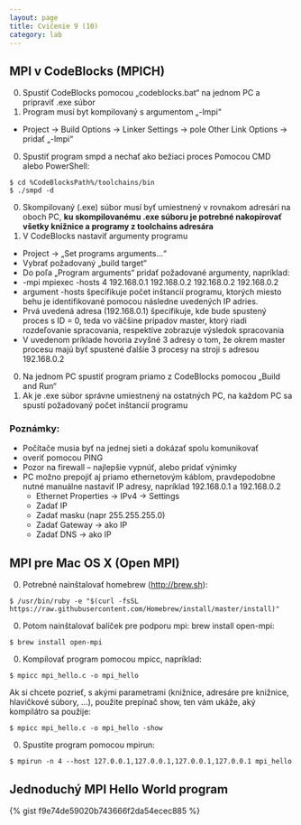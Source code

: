 ```yaml
---
layout: page
title: Cvičenie 9 (10)
category: lab
---
```


## MPI v CodeBlocks (MPICH)

0. Spustiť CodeBlocks pomocou „codeblocks.bat“ na jednom PC a pripraviť .exe súbor
0. Program musí byt kompilovaný s argumentom „-lmpi“
  - Project -> Build Options -> Linker Settings -> pole Other Link Options -> pridať „-lmpi“
0. Spustiť program smpd a nechať ako bežiaci proces Pomocou CMD alebo PowerShell:
  ```
  $ cd %CodeBlocksPath%/toolchains/bin
  $ ./smpd -d
  ```

0. Skompilovaný (.exe) súbor musí byť umiestnený v rovnakom adresári na oboch PC, **ku skompilovanému .exe súboru je potrebné nakopírovať všetky knižnice a programy z toolchains adresára**
0. V CodeBlocks nastaviť argumenty programu
  - Project -> „Set programs arguments...“
  - Vybrať požadovaný „build target“
  - Do poľa „Program arguments“ pridať požadované argumenty, napríklad:
  - -mpi mpiexec -hosts 4 192.168.0.1 192.168.0.2 192.168.0.2 192.168.0.2
  - argument -hosts špecifikuje počet inštancií programu, ktorých miesto behu je identifikované pomocou následne uvedených IP adries.
  - Prvá uvedená adresa (192.168.0.1) špecifikuje, kde bude spustený proces s ID = 0, teda vo väčšine prípadov master, ktorý riadi rozdeľovanie spracovania, respektíve zobrazuje výsledok spracovania
  - V uvedenom príklade hovoria zvyšné 3 adresy o tom, že okrem master procesu majú byť spustené ďalšie 3 procesy na stroji s adresou 192.168.0.2
0. Na jednom PC spustiť program priamo z CodeBlocks pomocou „Build and Run“
0. Ak je .exe súbor správne umiestnený na ostatných PC, na každom PC sa spustí požadovaný počet inštancií programu

### Poznámky:
- Počítače musia byť na jednej sieti a dokázať spolu komunikovať
- overiť pomocou PING
- Pozor na firewall – najlepšie vypnúť, alebo pridať výnimky
- PC možno prepojiť aj priamo ethernetovým káblom, pravdepodobne nutné manuálne nastaviť IP adresy, napríklad 192.168.0.1 a 192.168.0.2
  - Ethernet Properties -> IPv4 -> Settings
  - Zadať IP
  - Zadať masku (napr 255.255.255.0)
  - Zadať Gateway -> ako IP
  - Zadať DNS -> ako IP



## MPI pre Mac OS X (Open MPI)

0. Potrebné nainštalovať homebrew (http://brew.sh):
  ```
  $ /usr/bin/ruby -e "$(curl -fsSL https://raw.githubusercontent.com/Homebrew/install/master/install)"
  ```

0. Potom nainštalovať balíček pre podporu mpi: brew install open-mpi:
  ```
  $ brew install open-mpi
  ```

0. Kompilovať program pomocou mpicc, napríklad:
  ```
  $ mpicc mpi_hello.c -o mpi_hello  
  ```
  Ak si chcete pozrieť, s akými parametrami (knižnice, adresáre pre knižnice, hlavičkové súbory, ...), použite prepínač show, ten vám ukáže, aký kompilátro sa použije:
  ```
  $ mpicc mpi_hello.c -o mpi_hello -show
  ```

0. Spustite program pomocou mpirun:
  ```
  $ mpirun -n 4 --host 127.0.0.1,127.0.0.1,127.0.0.1,127.0.0.1 mpi_hello
  ```

## Jednoduchý MPI Hello World program

{% gist f9e74de59020b743666f2da54ecec885 %}


